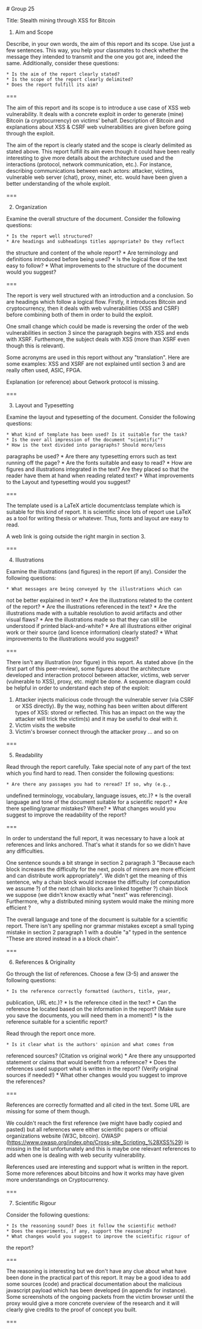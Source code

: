 # Group 25

Title: Stealth mining through XSS for Bitcoin

1. Aim and Scope

Describe, in your own words, the aim of this report and its scope. Use
just a few sentences. This way, you help your classmates to check
whether the message they intended to transmit and the one you got are,
indeed the same. Additionally, consider these questions:

    * Is the aim of the report clearly stated?
    * Is the scope of the report clearly delimited?
    * Does the report fulfill its aim?

===

The aim of this report and its scope is to introduce a use case of XSS web 
vulnerability. It deals with a concrete exploit in order to generate (mine) 
Bitcoin (a cryptocurrency) on victims' behalf. Description of Bitcoin and 
explanations about XSS & CSRF web vulnerabilities are given before going 
through the exploit.

The aim of the report is clearly stated and the scope is clearly delimited as 
stated above. This report fulfill its aim even though it could have been really 
interesting to give more details about the architecture used and the 
interactions (protocol, network communication, etc.). For instance, describing 
communications between each actors: attacker, victims, vulnerable web server 
(chat), proxy, miner, etc. would have been given a better understanding of the 
whole exploit.

===

2. Organization

Examine the overall structure of the document. Consider the following
questions:

    * Is the report well structured?
    * Are headings and subheadings titles appropriate? Do they reflect
the structure and content of the whole report?
    * Are terminology and definitions introduced before being used?
    * Is the logical flow of the text easy to follow?
    * What improvements to the structure of the document would you suggest?

===

The report is very well structured with an introduction and a conclusion. So 
are headings which follow a logical flow. Firstly, it introduces Bitcoin and 
cryptocurrency, then it deals with web vulnerabilities (XSS and CSRF) before 
combining both of them in order to build the exploit.

One small change which could be made is reversing the order of the web 
vulnerabilities in section 3 since the paragraph begins with XSS and ends with 
XSRF. Furthemore, the subject deals with XSS (more than XSRF even though this 
is relevant).

Some acronyms are used in this report without any "translation". Here are some 
examples: XSS and XSRF are not explained until section 3 and are really often 
used, ASIC, FPGA.

Explanation (or reference) about Getwork protocol is missing.

===

3. Layout and Typesetting

Examine the layout and typesetting of the document. Consider the
following questions:

    * What kind of template has been used? Is it suitable for the task?
    * Is the over all impression of the document "scientific"?
    * How is the text divided into paragraphs? Should more/less
paragraphs be used?
    * Are there any typesetting errors such as text running off the page?
    * Are the fonts suitable and easy to read?
    * How are figures and illustrations integrated in the text? Are they
placed so that the reader have them at hand when reading related text?
    * What improvements to the Layout and typesetting would you suggest?

===

The template used is a LaTeX article documentclass template which is suitable 
for this kind of report. It is scientific since lots of report use LaTeX as a 
tool for writing thesis or whatever. Thus, fonts and layout are easy to read.

A web link is going outside the right margin in section 3.

===

4. Illustrations

Examine the illustrations (and figures) in the report (if any). Consider
the following questions:

    * What messages are being conveyed by the illustrations which can
not be better explained in text?
    * Are the illustrations related to the content of the report?
    * Are the illustrations referenced in the text?
    * Are the illustrations made with a suitable resolution to avoid
artifacts and other visual flaws?
    * Are the illustrations made so that they can still be understood if
printed black-and-white?
    * Are all illustrations either original work or their source (and
licence information) clearly stated?
    * What improvements to the illustrations would you suggest?

===

There isn't any illustration (nor figure) in this report. As stated above (in 
the first part of this peer-review), some figures about the architecture 
developed and interaction protocol between attacker, victims, web server 
(vulnerable to XSS), proxy, etc. might be done. A sequence diagram could be 
helpful in order to understand each step of the exploit:
1. Attacker injects malicious code through the vulnerable server (via CSRF or 
XSS directly). By the way, nothing has been written about different types of 
XSS: stored or reflected. This has an impact on the way the attacker will trick 
the victim(s) and it may be useful to deal with it.
2. Victim visits the website
3. Victim's browser connect through the attacker proxy
... and so on

===

5. Readability

Read through the report carefully. Take special note of any part of the
text which you find hard to read. Then consider the following questions:

    * Are there any passages you had to reread? If so, why (e.g.,
undefined terminology, vocabulary, language issues, etc.)?
    * Is the overall language and tone of the document suitable for a
scientific report?
    * Are there spelling/gramar mistakes? Where?
    * What changes would you suggest to improve the readability of the
report?

===

In order to understand the full report, it was necessary to have a look at 
references and links anchored. That's what it stands for so we didn't have any 
difficulties.

One sentence sounds a bit strange in section 2 paragraph 3 "Because each block 
increases the difficulty for the next, pools of miners are more efficient and 
can distribute work appropriately". We didn't get the meaning of this sentence, 
why a chain block would increase the difficulty (of computation we assume ?) of 
the next (chain blocks are linked together ?) chain block we suppose (we didn't 
know exactly what "next" was referencing). Furthermore, why a distributed 
mining system would make the mining more efficient ?

The overall language and tone of the document is suitable for a scientific 
report. There isn't any spelling nor grammar mistakes except a small typing 
mistake in section 2 paragraph 1 with a double "a" typed in the sentence "These 
are stored instead in a a block chain".

===


6. References & Originality

Go through the list of references. Choose a few (3-5) and answer the
following questions:

    * Is the reference correctly formatted (authors, title, year,
publication, URL etc.)?
    * Is the reference cited in the text?
    * Can the reference be located based on the information in the
report? (Make sure you save the documents, you will need them in a moment!)
    * Is the reference suitable for a scientific report?

Read through the report once more.

    * Is it clear what is the authors' opinion and what comes from
referenced sources? (Citation vs original work)
    * Are there any unsupported statement or claims that would benefit
from a reference?
    * Does the references used support what is written in the report?
(Verify original sources if needed!)
    * What other changes would you suggest to improve the references?

===

References are correctly formatted and all cited in the text. Some URL are 
missing for some of them though.

We couldn't reach the first reference (we might have badly copied and pasted) 
but all references were either scientific papers or official organizations 
website (W3C, bitcoin). OWASP 
(https://www.owasp.org/index.php/Cross-site_Scripting_%28XSS%29) is missing in 
the list unfortunately and this is maybe one relevant references to add when 
one is dealing with web security vulnerability.

References used are interesting and support what is written in the report. Some 
more references about bitcoins and how it works may have given more 
understandings on Cryptocurrency.

===

7. Scientific Rigour

Consider the following questions:

    * Is the reasoning sound? Does it follow the scientific method?
    * Does the experiments, if any, support the reasoning?
    * What changes would you suggest to improve the scientific rigour of
the report?

===

The reasoning is interesting but we don't have any clue about what have been 
done in the practical part of this report. It may be a good idea to add some 
sources (code) and practical documentation about the malicious javascript 
payload which has been developed (in appendix for instance). Some screenshots 
of the ongoing packets from the victim browser until the proxy would give a 
more concrete overview of the research and it will clearly give credits to the 
proof of concept you built.

===
